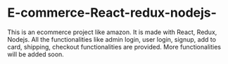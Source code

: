 # E-commerce-React-redux-nodejs-
This is an ecommerce project like amazon. It is made with React, Redux, Nodejs. All the functionalities like admin login, user login, signup, add to card, shipping, checkout functionalities are provided. More functionalities will be added soon.
